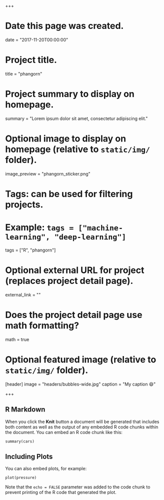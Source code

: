 +++
# Date this page was created.
date = "2017-11-20T00:00:00"

# Project title.
title = "phangorn"

# Project summary to display on homepage.
summary = "Lorem ipsum dolor sit amet, consectetur adipiscing elit."

# Optional image to display on homepage (relative to `static/img/` folder).
image_preview = "phangorn_sticker.png"

# Tags: can be used for filtering projects.
# Example: `tags = ["machine-learning", "deep-learning"]`
tags = ["R", "phangorn"]

# Optional external URL for project (replaces project detail page).
external_link = ""

# Does the project detail page use math formatting?
math = true

# Optional featured image (relative to `static/img/` folder).
[header]
image = "headers/bubbles-wide.jpg"
caption = "My caption :smile:"

+++

## R Markdown

When you click the **Knit** button a document will be generated that includes both content as well as the output of any embedded R code chunks within the document. You can embed an R code chunk like this:

```
summary(cars)
```

## Including Plots

You can also embed plots, for example:

```
plot(pressure)
```

Note that the `echo = FALSE` parameter was added to the code chunk to prevent printing of the R code that generated the plot.
